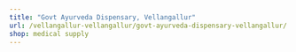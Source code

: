 ```yaml
---
title: "Govt Ayurveda Dispensary, Vellangallur"
url: /vellangallur-vellangallur/govt-ayurveda-dispensary-vellangallur/
shop: medical supply
---
```

